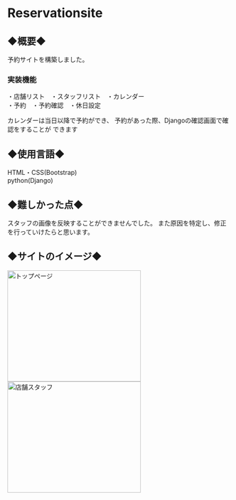 # Reservationsite

<h2>◆概要◆</h2>
予約サイトを構築しました。

<h3>実装機能</h3>
・店舗リスト　・スタッフリスト　・カレンダー<br>
・予約　・予約確認　・休日設定<br>

カレンダーは当日以降で予約ができ、
予約があった際、Djangoの確認画面で確認をすることが
できます

<h2>◆使用言語◆</h2>
HTML・CSS(Bootstrap)<br>
python(Django)

<h2>◆難しかった点◆</h2>
スタッフの画像を反映することができませんでした。
また原因を特定し、修正を行っていけたらと思います。


<h2>◆サイトのイメージ◆</h2>

<p>
<img src="https://user-images.githubusercontent.com/98627989/167992008-ce989bae-71d1-4205-9afe-58484ec93670.png" alt="トップページ"width="300" height="250">
<img src="https://user-images.githubusercontent.com/98627989/167992126-9d1f08c3-35f7-47d2-a007-89c898431017.png" alt="店舗スタッフ"width="300" height="250">
</p><br>




